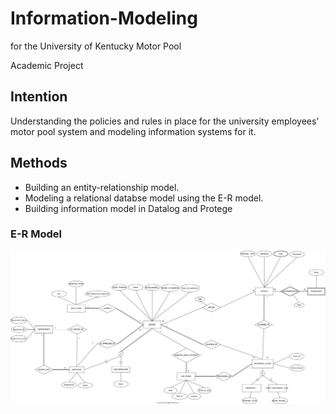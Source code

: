 # Information-Modeling
 for the University of Kentucky Motor Pool
 
Academic Project

## Intention
Understanding the policies and rules in place for the university employees' motor pool system and modeling information systems for it.

## Methods
- Building an entity-relationship model.
- Modeling a relational databse model using the E-R model.
- Building information model in Datalog and Protege

### E-R Model
![E-R Model](https://github.com/harshbaberwal21/Information-Modeling/blob/main/group12-ph2-eer.svg)
